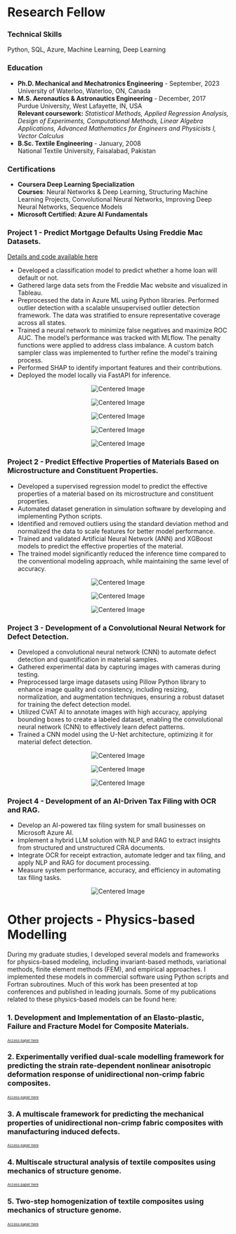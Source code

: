 # Research Fellow 

### Technical Skills  
Python, SQL, Azure, Machine Learning, Deep Learning

### Education  
- **Ph.D. Mechanical and Mechatronics Engineering** - September, 2023  
  University of Waterloo, Waterloo, ON, Canada         
- **M.S. Aeronautics & Astronautics Engineering** - December, 2017     
  Purdue University, West Lafayette, IN, USA             
  <span style="font-size: 14px;"> **Relevant coursework:** *Statistical Methods, Applied Regression Analysis, Design of Experiments, Computational Methods, Linear Algebra Applications, Advanced Mathematics for Engineers and Physicists I, Vector Calculus* </span>   
- **B.Sc. Textile Engineering** - January, 2008  
  National Textile University, Faisalabad, Pakistan     

### Certifications   
- <span style="font-size: 14px;"> **Coursera Deep Learning Specialization**  
<span style="font-size: 14px;"> **Courses**: Neural Networks & Deep Learning, Structuring Machine Learning Projects, Convolutional Neural Networks, Improving Deep Neural Networks, Sequence Models </span>  
- <span style="font-size: 14px;"> **Microsoft Certified: Azure AI Fundamentals**

### Project 1 - Predict Mortgage Defaults Using Freddie Mac Datasets.
[Details and code available here](https://github.com/khizarrouf/End_to_End_Mortgage_Default_Project)
- <span style="font-size: 14px;"> Developed a classification model to predict whether a home loan will default or not. </span> 
- <span style="font-size: 14px;"> Gathered large data sets from the Freddie Mac website and visualized in Tableau. </span>
- <span style="font-size: 14px;"> Preprocessed the data in Azure ML using Python libraries. Performed outlier detection with a scalable unsupervised outlier detection framework. The data was stratified to ensure representative coverage across all states. </span>
- <span style="font-size: 14px;"> Trained a neural network to minimize false negatives and maximize ROC AUC. The model’s performance was tracked with MLflow. The penalty functions were applied to address class imbalance. A custom batch sampler class was implemented to further refine the model's training process. </span>
- <span style="font-size: 14px;"> Performed SHAP to identify important features and their contributions. </span>
- <span style="font-size: 14px;"> Deployed the model locally via FastAPI for inference. </span>

<p align="center">
  <img src="assets/images/Map.png" alt="Centered Image">
</p>

<p align="center">
  <img src="assets/images/Interest.png" alt="Centered Image">
</p>

<p align="center">
  <img src="assets/images/Credit.png" alt="Centered Image">
</p>

<p align="center">
  <img src="assets/images/Interest_bar.png" alt="Centered Image">
</p>

<p align="center">
  <img src="assets/images/AUC.png" alt="Centered Image">
</p>


### Project 2 - Predict Effective Properties of Materials Based on Microstructure and Constituent Properties.
- <span style="font-size: 14px;"> Developed a supervised regression model to predict the effective properties of a material based on its microstructure and constituent properties. </span>
- <span style="font-size: 14px;"> Automated dataset generation in simulation software by developing and implementing Python scripts. </span>
- <span style="font-size: 14px;"> Identified and removed outliers using the standard deviation method and normalized the data to scale features for better model performance.  </span>
- <span style="font-size: 14px;"> Trained and validated Artificial Neural Network (ANN) and XGBoost models to predict the effective properties of the material. </span>
- <span style="font-size: 14px;"> The trained model significantly reduced the inference time compared to the conventional modeling approach, while maintaining the same level of accuracy. </span>

<p align="center">
  <img src="assets/images/Flow.JPG" alt="Centered Image">
</p>

<p align="center">
  <img src="assets/images/Histogram.JPG" alt="Centered Image">
</p>

<p align="center">
  <img src="assets/images/Loss.JPG" alt="Centered Image">
</p>

### Project 3 - Development of a Convolutional Neural Network for Defect Detection.
- <span style="font-size: 14px;"> Developed a convolutional neural network (CNN) to automate defect detection and quantification in material samples. </span>
- <span style="font-size: 14px;"> Gathered experimental data by capturing images with cameras during testing. </span>
- <span style="font-size: 14px;"> Preprocessed large image datasets using Pillow Python library to enhance image quality and consistency, including resizing, normalization, and augmentation techniques, ensuring a robust dataset for training the defect detection model. </span>
- <span style="font-size: 14px;"> Utilized CVAT AI to annotate images with high accuracy, applying bounding boxes to create a labeled dataset, enabling the convolutional neural network (CNN) to effectively learn defect patterns. </span>
- <span style="font-size: 14px;"> Trained a CNN model using the U-Net architecture, optimizing it for material defect detection. </span>

<p align="center">
  <img src="assets/images/Flow_CNN.JPG" alt="Centered Image">
</p>

<p align="center">
  <img src="assets/images/Greyscale.JPG" alt="Centered Image">
</p>

<p align="center">
  <img src="assets/images/Labelled.JPG" alt="Centered Image">
</p>

### Project 4 - Development of an AI-Driven Tax Filing with OCR and RAG.
- <span style="font-size: 14px;"> Develop an AI-powered tax filing system for small businesses on Microsoft Azure AI. </span>
- <span style="font-size: 14px;"> Implement a hybrid LLM solution with NLP and RAG to extract insights from structured and unstructured CRA documents. </span>
- <span style="font-size: 14px;"> Integrate OCR for receipt extraction, automate ledger and tax filing, and apply NLP and RAG for document processing. </span>
- <span style="font-size: 14px;"> Measure system performance, accuracy, and efficiency in automating tax filing tasks. </span>

<p align="center">
  <img src="assets/images/Tax Flow.JPG" alt="Centered Image">
</p>

# Other projects - Physics-based Modelling
During my graduate studies, I developed several models and frameworks for physics-based modeling, including invariant-based methods, variational methods, finite element methods (FEM), and empirical approaches. I implemented these models in commercial software using Python scripts and Fortran subroutines. Much of this work has been presented at top conferences and published in leading journals. Some of my publications related to these physics-based models can be found here:
### 1. Development and Implementation of an Elasto-plastic, Failure and Fracture Model for Composite Materials.
<span style="font-size: 8px;">[Access paper here](https://www.researchgate.net/publication/388834612_Development_and_Implementation_of_an_Elasto-plastic_Failure_and_Fracture_Model_for_Composite_Materials)</span>
### 2. Experimentally verified dual-scale modelling framework for predicting the strain rate-dependent nonlinear anisotropic deformation response of unidirectional non-crimp fabric composites.
<span style="font-size: 8px;">[Access paper here](https://www.sciencedirect.com/science/article/abs/pii/S0263822322011163)</span>
### 3. A multiscale framework for predicting the mechanical properties of unidirectional non-crimp fabric composites with manufacturing induced defects.
<span style="font-size: 8px;">[Access paper here](https://scholar.google.ca/citations?view_op=view_citation&hl=en&user=PTqrXjYAAAAJ&sortby=pubdate&citation_for_view=PTqrXjYAAAAJ:8k81kl-MbHgC)</span>
### 4. Multiscale structural analysis of textile composites using mechanics of structure genome.
<span style="font-size: 8px;">[Access paper here](https://scholar.google.ca/citations?view_op=view_citation&hl=en&user=PTqrXjYAAAAJ&sortby=pubdate&citation_for_view=PTqrXjYAAAAJ:IjCSPb-OGe4C)</span>
### 5. Two-step homogenization of textile composites using mechanics of structure genome.
<span style="font-size: 8px;">[Access paper here](https://www.sciencedirect.com/science/article/abs/pii/S0263822316329233)</span>
